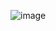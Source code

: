 ![image](https://github.com/mhmtbsrglu/license-management-saas-db/assets/99546413/31e0d166-de4b-4f51-8d5a-ba09906e876c)

